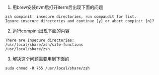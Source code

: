 1. 用brew安装nvm后打开iterm后出现下面的问题
```
zsh compinit: insecure directories, run compaudit for list.
Ignore insecure directories and continue [y] or abort compinit [n]?
```
2. 运行compinit出现下面的内容
```
There are insecure directories:
/usr/local/share/zsh/site-functions
/usr/local/share/zsh
```
3. 解决这个问题需要用到下面的
```
sudo chmod -R 755 /usr/local/share/zsh
```